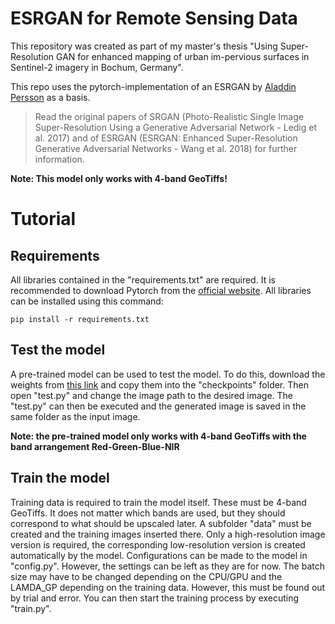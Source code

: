 # ESRGAN for Remote Sensing Data

This repository was created as part of my master's thesis "Using Super-Resolution GAN for enhanced mapping of urban im-pervious surfaces in Sentinel-2 imagery in Bochum, Germany".

This repo uses the pytorch-implementation of an ESRGAN by [Aladdin Persson](https://github.com/aladdinpersson/Machine-Learning-Collection) as a basis.

> Read the original papers of SRGAN (Photo-Realistic Single Image Super-Resolution Using a Generative Adversarial Network - Ledig et al. 2017) and of ESRGAN (ESRGAN: Enhanced Super-Resolution Generative Adversarial Networks - Wang et al. 2018) for further information.


**Note: This model only works with 4-band GeoTiffs!**


# Tutorial

## Requirements

All libraries contained in the "requirements.txt" are required. 
It is recommended to download Pytorch from the [official website](https://pytorch.org/).
All libraries can be installed using this command:
```
pip install -r requirements.txt
```

## Test the model

A pre-trained model can be used to test the model. To do this, download the weights from [this link](https://ruhr-uni-bochum.sciebo.de/s/s0E4kQAorZyF9Aj) and copy them into the "checkpoints" folder. Then open "test.py" and change the image path to the desired image. The "test.py" can then be executed and the generated image is saved in the same folder as the input image. 

**Note: the pre-trained model only works with 4-band GeoTiffs with the band arrangement Red-Green-Blue-NIR**

## Train the model

Training data is required to train the model itself. These must be 4-band GeoTiffs. It does not matter which bands are used, but they should correspond to what should be upscaled later.
A subfolder "data" must be created and the training images inserted there. Only a high-resolution image version is required, the corresponding low-resolution version is created automatically by the model.
Configurations can be made to the model in "config.py". However, the settings can be left as they are for now. The batch size may have to be changed depending on the CPU/GPU and the LAMDA_GP depending on the training data. However, this must be found out by trial and error.
You can then start the training process by executing "train.py".